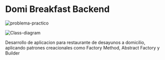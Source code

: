 # Domi Breakfast Backend

![problema-practico](https://github.com/user-attachments/assets/c1089480-64c9-4d8e-aad6-80823b27f0c9)

![Class-diagram](https://github.com/user-attachments/assets/7b7615f4-d331-41dc-9ce0-47291e7d3093)

Desarrollo de aplicacion para restaurante de desayunos a domicilio, aplicando patrones creacionales como Factory Method, Abstract Factory y Builder
